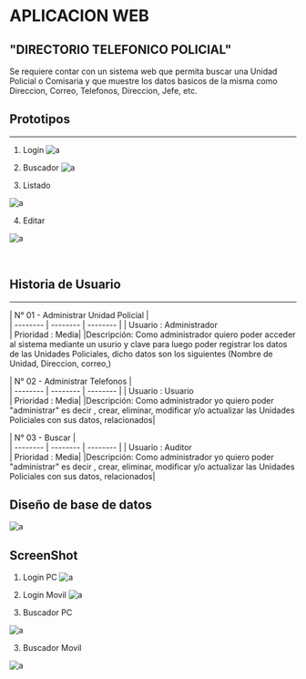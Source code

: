 # APLICACION WEB 
## "DIRECTORIO TELEFONICO POLICIAL"

Se requiere contar con un sistema web que permita buscar una Unidad Policial o Comisaria y que muestre los datos basicos de la misma como Direccion, Correo, Telefonos, Direccion, Jefe, etc.  

## Prototipos
***
1. Login
![a](http://regpollalibertad.gob.pe/img_mockup/login.png)

2. Buscador
![a](http://regpollalibertad.gob.pe/img_mockup/buscador.png)

3. Listado 

![a](http://regpollalibertad.gob.pe/img_mockup/listado.png)


4. Editar 

![a](http://regpollalibertad.gob.pe/img_mockup/editar.png)


<p><br>

</p>

## Historia de Usuario
***


| N° 01 - Administrar Unidad Policial |  
| -------- | -------- | -------- |
| Usuario : Administrador   
| Prioridad : Media|
|Descripción: Como administrador quiero poder acceder al sistema mediante un usurio y clave para luego poder registrar los datos de las Unidades Policiales, dicho datos son los siguientes (Nombre de Unidad, Direccion, correo,)



| N° 02 - Administrar Telefonos |  
| -------- | -------- | -------- |
| Usuario : Usuario   
| Prioridad : Media|
|Descripción: Como administrador yo quiero poder "administrar" es decir , crear, eliminar, modificar y/o actualizar las Unidades Policiales con sus datos, relacionados|

| N° 03 - Buscar |  
| -------- | -------- | -------- |
| Usuario : Auditor   
| Prioridad : Media|
|Descripción: Como administrador yo quiero poder "administrar" es decir , crear, eliminar, modificar y/o actualizar las Unidades Policiales con sus datos, relacionados|


## Diseño de base de datos

![a](http://regpollalibertad.gob.pe/img_mockup/Schema_DirectorioPNP.jpg)

## ScreenShot
1. Login PC
![a](http://regpollalibertad.gob.pe/img_mockup/scr_PC.jpg)

2. Login Movil
![a](http://regpollalibertad.gob.pe/img_mockup/scr_MO.jpg)

3. Buscador PC

![a](http://regpollalibertad.gob.pe/img_mockup/buscar_PC.jpg)

3. Buscador Movil

![a](http://regpollalibertad.gob.pe/img_mockup/buscar_MO.jpg)











